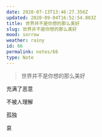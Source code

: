 ```yaml
---
date: 2020-07-13T13:46:27.356Z
updated: 2020-09-04T16:52:54.803Z
title: 世界并不是你想的那么美好
slug: 世界并不是你想的那么美好
mood: sorrow
weather: rainy
id: 66
permalink: notes/66
type: Note
---
```


> 世界并不是你想的那么美好

充满了恶意

不被人理解

孤独

哀